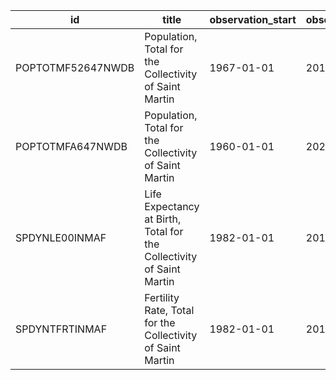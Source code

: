| id                | title                                                                | observation_start   | observation_end   |
|-------------------|----------------------------------------------------------------------|---------------------|-------------------|
| POPTOTMF52647NWDB | Population, Total for the Collectivity of Saint Martin               | 1967-01-01          | 2012-01-01        |
| POPTOTMFA647NWDB  | Population, Total for the Collectivity of Saint Martin               | 1960-01-01          | 2020-01-01        |
| SPDYNLE00INMAF    | Life Expectancy at Birth, Total for the Collectivity of Saint Martin | 1982-01-01          | 2019-01-01        |
| SPDYNTFRTINMAF    | Fertility Rate, Total for the Collectivity of Saint Martin           | 1982-01-01          | 2019-01-01        |